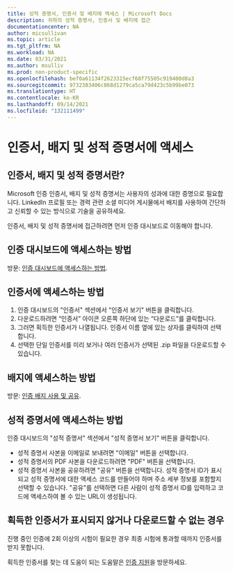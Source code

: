 ```yaml
---
title: 성적 증명서, 인증서 및 배지에 액세스 | Microsoft Docs
description: 귀하의 성적 증명서, 인증서 및 배지에 접근
documentationcenter: NA
author: micsullivan
ms.topic: article
ms.tgt_pltfrm: NA
ms.workload: NA
ms.date: 03/31/2021
ms.author: msulliv
ms.prod: non-product-specific
ms.openlocfilehash: bef0a61134f2623315ecf68f75505c919400d8a3
ms.sourcegitcommit: 9732383406c868d1279ca5ca79d423c5b99be073
ms.translationtype: HT
ms.contentlocale: ko-KR
ms.lasthandoff: 09/14/2021
ms.locfileid: "132111499"
---
```

# <a name="access-your-certificates-badges-and-transcript"></a>인증서, 배지 및 성적 증명서에 액세스

## <a name="what-are-certificates-badges-and-the-transcript"></a>인증서, 배지 및 성적 증명서란?

Microsoft 인증 인증서, 배지 및 성적 증명서는 사용자의 성과에 대한 증명으로 필요합니다. LinkedIn 프로필 또는 경력 관련 소셜 미디어 게시물에서 배지를 사용하여 간단하고 신뢰할 수 있는 방식으로 기술을 공유하세요.

인증서, 배지 및 성적 증명서에 접근하려면 먼저 인증 대시보드로 이동해야 합니다.

## <a name="how-to-access-your-certification-dashboard"></a>인증 대시보드에 액세스하는 방법

방문: [인증 대시보드에 액세스하는 방법](/learn/certifications/access-certification-dashboard).

## <a name="how-to-access-your-certificates"></a>인증서에 액세스하는 방법

1. 인증 대시보드의 "인증서" 섹션에서 "인증서 보기" 버튼을 클릭합니다.
2. 다운로드하려면 “인증서” 아이콘 오른쪽 하단에 있는 “다운로드”를 클릭합니다.
3. 그러면 획득한 인증서가 나열됩니다. 인증서 이름 옆에 있는 상자를 클릭하여 선택합니다.
4. 선택한 단일 인증서를 미리 보거나 여러 인증서가 선택된 .zip 파일을 다운로드할 수 있습니다.

## <a name="how-to-access-your-badges"></a>배지에 액세스하는 방법

방문: [인증 배지 사용 및 공유](/learn/certifications/badges).

## <a name="how-to-access-your-transcript"></a>성적 증명서에 액세스하는 방법

인증 대시보드의 "성적 증명서" 섹션에서 "성적 증명서 보기" 버튼을 클릭합니다.

- 성적 증명서 사본을 이메일로 보내려면 "이메일" 버튼을 선택합니다. 
- 성적 증명서의 PDF 사본을 다운로드하려면 "PDF" 버튼을 선택합니다. 
- 성적 증명서 사본을 공유하려면 "공유" 버튼을 선택합니다. 성적 증명서 ID가 표시되고 성적 증명서에 대한 액세스 코드를 만들어야 하며 주소 세부 정보를 포함할지 선택할 수 있습니다. "공유"를 선택하면 다른 사람이 성적 증명서 ID를 입력하고 코드에 액세스하여 볼 수 있는 URL이 생성됩니다.

## <a name="if-you-dont-see-a-certificate-that-you-earned-or-are-unable-to-download"></a>획득한 인증서가 표시되지 않거나 다운로드할 수 없는 경우

진행 중인 인증에 2회 이상의 시험이 필요한 경우 최종 시험에 통과할 때까지 인증서를 받지 못합니다.

획득한 인증서를 찾는 데 도움이 되는 도움말은 [인증 지원](/learn/certifications/help)을 방문하세요.
